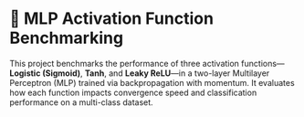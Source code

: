 # 🔬 MLP Activation Function Benchmarking

This project benchmarks the performance of three activation functions—**Logistic (Sigmoid)**, **Tanh**, and **Leaky ReLU**—in a two-layer Multilayer Perceptron (MLP) trained via backpropagation with momentum. It evaluates how each function impacts convergence speed and classification performance on a multi-class dataset.

